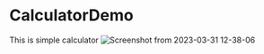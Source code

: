 # CalculatorDemo
This is simple calculator
![Screenshot from 2023-03-31 12-38-06](https://user-images.githubusercontent.com/40921926/229049087-3c7044e8-45da-45d1-ad3a-1ca95f5a68c0.png)

